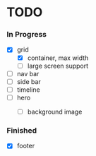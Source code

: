 # TODO

### In Progress
- [x] grid
  - [x] container, max width
  - [ ] large screen support
- [ ] nav bar
- [ ] side bar
- [ ] timeline
- [ ] hero
  - [ ] background image


### Finished
- [x] footer
